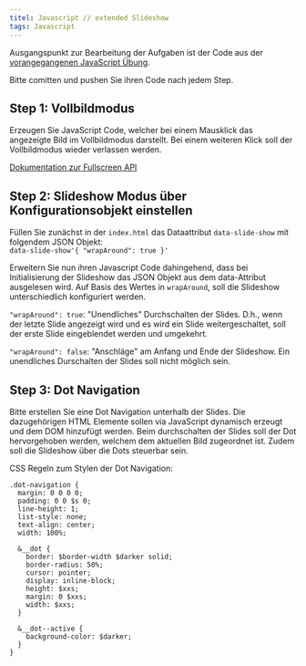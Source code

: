 ```yaml
---
titel: Javascript // extended Slideshow
tags: Javascript
---
```


Ausgangspunkt zur Bearbeitung der Aufgaben ist der Code aus der [vorangegangenen JavaScript Übung](../js-01-dropdown-menu-slideshow.md/).

Bitte comitten und pushen Sie ihren Code nach jedem Step.

## Step 1: Vollbildmodus
Erzeugen Sie JavaScript Code, welcher bei einem Mausklick das angezeigte Bild im Vollbildmodus darstellt. Bei einem weiteren Klick soll der Vollbildmodus wieder verlassen werden. 

[Dokumentation zur Fullscreen API](https://developer.mozilla.org/de/docs/Web/API/Vollbild_API)

## Step 2: Slideshow Modus über Konfigurationsobjekt einstellen
Füllen Sie zunächst in der `index.html` das Dataattribut `data-slide-show` mit folgendem JSON Objekt:  
`data-slide-show'{ "wrapAround": true }'`

Erweitern Sie nun ihren Javascript Code dahingehend, dass bei Initialisierung der Slideshow das JSON Objekt aus dem data-Attribut ausgelesen wird.
Auf Basis des Wertes in `wrapAround`, soll die Slideshow unterschiedlich konfiguriert werden.

`"wrapAround": true`: "Unendliches" Durchschalten der Slides. D.h., wenn der letzte Slide angezeigt wird und es wird ein Slide weitergeschaltet, soll der erste Slide eingeblendet werden und umgekehrt.

`"wrapAround": false`: "Anschläge" am Anfang und Ende der Slideshow. Ein unendliches Durschalten der Slides soll nicht möglich sein.

## Step 3: Dot Navigation
Bitte erstellen Sie eine Dot Navigation unterhalb der Slides. Die dazugehörigen HTML Elemente sollen via JavaScript dynamisch erzeugt und dem DOM hinzufügt werden. Beim durchschalten der Slides soll der Dot hervorgehoben werden, welchem dem aktuellen Bild zugeordnet ist. Zudem soll die Slideshow über die Dots steuerbar sein.

CSS Regeln zum Stylen der Dot Navigation:
```
.dot-navigation {
  margin: 0 0 0 0;
  padding: 0 0 $s 0;
  line-height: 1;
  list-style: none;
  text-align: center;
  width: 100%;

  &__dot {
    border: $border-width $darker solid;
    border-radius: 50%;
    cursor: pointer;
    display: inline-block;
    height: $xxs;
    margin: 0 $xxs;
    width: $xxs;
  }

  &__dot--active {
    background-color: $darker;
  }
}
```


